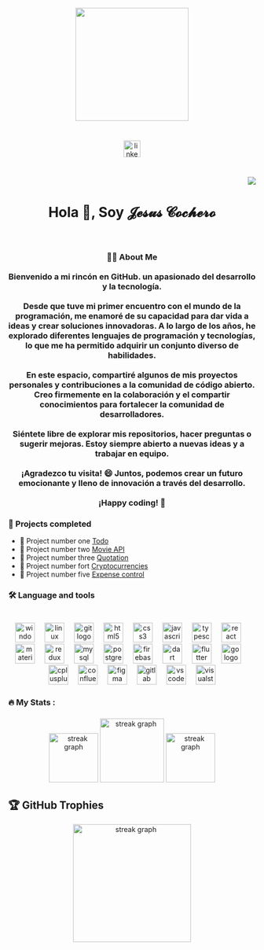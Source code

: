 <br clear="both">

<div align="center">
  <img height="230" src="https://camo.githubusercontent.com/62da68eb62b1e5f175f7d1f0191dd89a653d7908feb22d37d4a0ab07365d6791/68747470733a2f2f6d656469612e67697068792e636f6d2f6d656469612f4d3967624264396e6244724f5475314d71782f67697068792e676966"  />
</div>

###

<br clear="both">

<div align="center">
  <a href="https://www.linkedin.com/in/jesus-cf-494502272/" target="_blank"> 
    <img  src="https://img.shields.io/static/v1?message=LinkedIn&logo=linkedin&label=&color=0077B5&logoColor=white&labelColor=&style=flat" height="34" alt="linkedin logo"  />
  </a>
</div>

###

<br clear="both">

<div align="right">
     <img src="https://visitor-badge.laobi.icu/badge?page_id=JESUS3928CF.JESUS3928CF&"  />
</div>

###

<h1 align="center">Hola 👋, Soy 𝓙𝓮𝓼𝓾𝓼 𝓒𝓸𝓬𝓱𝓮𝓻𝓸</h1>

###

<br clear="both">

<h3 align="center">👩‍💻  About Me <br><br>Bienvenido a mi rincón en GitHub. un apasionado del desarrollo y la tecnología.<br><br>Desde que tuve mi primer encuentro con el mundo de la programación, me enamoré de su capacidad para dar vida a ideas y crear soluciones innovadoras. A lo largo de los años, he explorado diferentes lenguajes de programación y tecnologías, lo que me ha permitido adquirir un conjunto diverso de habilidades.<br><br>En este espacio, compartiré algunos de mis proyectos personales y contribuciones a la comunidad de código abierto. Creo firmemente en la colaboración y el compartir conocimientos para fortalecer la comunidad de desarrolladores.<br><br>Siéntete libre de explorar mis repositorios, hacer preguntas o sugerir mejoras. Estoy siempre abierto a nuevas ideas y a trabajar en equipo.<br><br>¡Agradezco tu visita! 😄 Juntos, podemos crear un futuro emocionante y lleno de innovación a través del desarrollo.<br><br>¡Happy coding! 🚀</h3>

###

<h3 align="left">🔭  Projects completed</h3>

- 🔭 Project number one [Todo](https://todo-app-3928.netlify.app/)
- 🔭 Project number two [Movie API](https://movies-app-3928.netlify.app/)
- 🔭 Project number three [Quotation](https://cotizador-app-3928.netlify.app/)
- 🔭 Project number fort [Cryptocurrencies](https://criptos-app-3928.netlify.app/)
- 🔭 Project number five [Expense control](https://expense-control-app-3928.netlify.app/)

<p align="left"></p>

###

<h3 align="left">🛠   Language and tools</h3>

###

<br clear="both">

<div align="center">
  <img src="https://cdn.jsdelivr.net/gh/devicons/devicon/icons/windows8/windows8-original.svg" height="40" alt="windows8 logo"  />
  <img width="12" />
  <img src="https://cdn.jsdelivr.net/gh/devicons/devicon/icons/linux/linux-original.svg" height="40" alt="linux logo"  />
  <img width="12" />
  <img src="https://cdn.jsdelivr.net/gh/devicons/devicon/icons/git/git-original.svg" height="40" alt="git logo"  />
  <img width="12" />
  <img src="https://cdn.jsdelivr.net/gh/devicons/devicon/icons/html5/html5-original.svg" height="40" alt="html5 logo"  />
  <img width="12" />
  <img src="https://cdn.jsdelivr.net/gh/devicons/devicon/icons/css3/css3-original.svg" height="40" alt="css3 logo"  />
  <img width="12" />
  <img src="https://cdn.jsdelivr.net/gh/devicons/devicon/icons/javascript/javascript-original.svg" height="40" alt="javascript logo"  />
  <img width="12" />
  <img src="https://cdn.jsdelivr.net/gh/devicons/devicon/icons/typescript/typescript-original.svg" height="40" alt="typescript logo"  />
  <img width="12" />
  <img src="https://cdn.jsdelivr.net/gh/devicons/devicon/icons/react/react-original.svg" height="40" alt="react logo"  />
  <img width="12" />
  <img src="https://cdn.jsdelivr.net/gh/devicons/devicon/icons/materialui/materialui-original.svg" height="40" alt="materialui logo"  />
  <img width="12" />
  <img src="https://cdn.jsdelivr.net/gh/devicons/devicon/icons/redux/redux-original.svg" height="40" alt="redux logo"  />
  <img width="12" />
  <img src="https://cdn.jsdelivr.net/gh/devicons/devicon/icons/mysql/mysql-original.svg" height="40" alt="mysql logo"  />
  <img width="12" />
  <img src="https://cdn.jsdelivr.net/gh/devicons/devicon/icons/postgresql/postgresql-original.svg" height="40" alt="postgresql logo"  />
  <img width="12" />
  <img src="https://cdn.jsdelivr.net/gh/devicons/devicon/icons/firebase/firebase-plain.svg" height="40" alt="firebase logo"  />
  <img width="12" />
  <img src="https://cdn.jsdelivr.net/gh/devicons/devicon/icons/dart/dart-original.svg" height="40" alt="dart logo"  />
  <img width="12" />
  <img src="https://cdn.jsdelivr.net/gh/devicons/devicon/icons/flutter/flutter-original.svg" height="40" alt="flutter logo"  />
  <img width="12" />
  <img src="https://cdn.jsdelivr.net/gh/devicons/devicon/icons/go/go-original.svg" height="40" alt="go logo"  />
  <img width="12" />
  <img src="https://cdn.jsdelivr.net/gh/devicons/devicon/icons/cplusplus/cplusplus-original.svg" height="40" alt="cplusplus logo"  />
  <img width="12" />
  <img src="https://cdn.jsdelivr.net/gh/devicons/devicon/icons/confluence/confluence-original.svg" height="40" alt="confluence logo"  />
  <img width="12" />
  <img src="https://cdn.jsdelivr.net/gh/devicons/devicon/icons/figma/figma-original.svg" height="40" alt="figma logo"  />
  <img width="12" />
  <img src="https://cdn.jsdelivr.net/gh/devicons/devicon/icons/gitlab/gitlab-original.svg" height="40" alt="gitlab logo"  />
  <img width="12" />
  <img src="https://cdn.jsdelivr.net/gh/devicons/devicon/icons/vscode/vscode-original.svg" height="40" alt="vscode logo"  />
  <img width="12" />
  <img src="https://cdn.jsdelivr.net/gh/devicons/devicon/icons/visualstudio/visualstudio-plain.svg" height="40" alt="visualstudio logo"  />
</div>

###

<h3 align="left">🔥   My Stats :</h3>

###

<div align="center">
  <img src="https://github-readme-stats.vercel.app/api?username=JESUS3928CF&theme=dark&hide_border=false&include_all_commits=false&count_private=false" height="100" alt="streak graph"  />
  <img src="https://streak-stats.demolab.com?user=JESUS3928CF&locale=en&mode=daily&theme=dark&hide_border=false&border_radius=5&order=3" height="130" alt="streak graph"  />
    <img src="https://github-readme-stats.vercel.app/api/top-langs/?username=JESUS3928CF&theme=dark&hide_border=false&include_all_commits=false&count_private=false&layout=compact" height="100" alt="streak graph"  />
</div>

## 🏆 GitHub Trophies
<div align="center">
  <img src="https://github-profile-trophy.vercel.app/?username=JESUS3928CF&theme=darkhub&no-frame=false&no-bg=true&margin-w=12" height="240" alt="streak graph"  />
</div>
